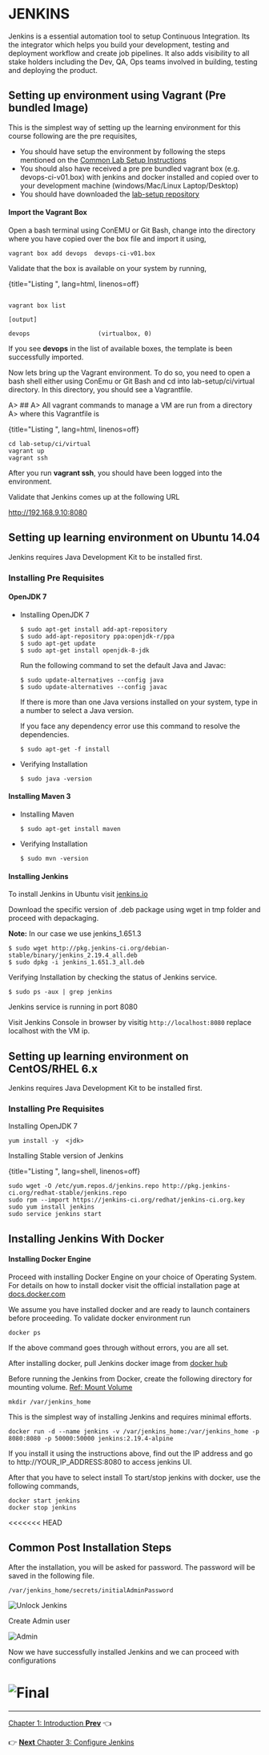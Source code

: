 # JENKINS

Jenkins is a essential automation tool to setup Continuous Integration. Its the integrator which helps you build your development,  testing and deployment  workflow and create job pipelines. It also adds visibility to all stake holders including the Dev, QA, Ops teams involved in building, testing and deploying the product.

## Setting up environment using  Vagrant (Pre bundled Image)

This is the simplest way of setting up the learning environment for this course following are the pre requisites,

  * You should have setup the environment by following the steps mentioned on the [Common Lab Setup Instructions](https://github.com/schoolofdevops/lab-setup/blob/master/common/common-lab-setup-instructions.md)  
  * You should also have received a pre pre bundled vagrant box (e.g. devops-ci-v01.box) with jenkins and docker installed and copied over to your development machine (windows/Mac/Linux Laptop/Desktop)  
  * You should have downloaded the [lab-setup repository]( https://github.com/schoolofdevops/lab-setup)  

#### Import the Vagrant Box

Open a bash terminal using ConEMU or Git Bash, change into the directory where you have copied over the box file and import it using,

``` vagrant box add devops  devops-ci-v01.box ```

Validate that the box is available on your system by running,

{title="Listing ", lang=html, linenos=off}
~~~~~~~

vagrant box list

[output]

devops                   (virtualbox, 0)

~~~~~~~

If you see **devops** in the list of available boxes, the template is been successfully imported.

Now lets bring up the Vagrant environment. To do so, you need to open a bash shell either using ConEmu or Git Bash and cd into lab-setup/ci/virtual directory. In this directory, you should see a Vagrantfile.

A> ##
A> All vagrant commands to manage a VM are run from a directory
A> where this Vagrantfile is


{title="Listing ", lang=html, linenos=off}
~~~~~~~
cd lab-setup/ci/virtual
vagrant up
vagrant ssh
~~~~~~~

After you run **vagrant ssh**, you should have been logged into the environment.

Validate that Jenkins comes up at the following URL

http://192.168.9.10:8080


## Setting up learning environment on Ubuntu 14.04

Jenkins requires Java Development Kit to be installed first.

### Installing Pre Requisites

#### OpenJDK 7

* Installing OpenJDK 7

  ```
  $ sudo apt-get install add-apt-repository
  $ sudo add-apt-repository ppa:openjdk-r/ppa
  $ sudo apt-get update
  $ sudo apt-get install openjdk-8-jdk
  ```

  Run the following command to set the default Java and Javac:

  ```
  $ sudo update-alternatives --config java
  $ sudo update-alternatives --config javac
  ```

  If there is more than one Java versions installed on your system, type in a number to select a Java version.

  If you face any dependency error use this command to resolve the dependencies.

  ```
  $ sudo apt-get -f install
  ```  
* Verifying Installation

  ```
  $ sudo java -version
  ```

#### Installing Maven 3

* Installing Maven

  ```
  $ sudo apt-get install maven
  ```

* Verifying Installation

  ```
  $ sudo mvn -version
  ```

#### Installing Jenkins

To install Jenkins in Ubuntu visit [jenkins.io](http://pkg.jenkins-ci.org/debian-stable/)

Download the specific version of .deb package using wget in tmp folder and proceed with depackaging.

**Note:** In our case we use jenkins_1.651.3

```
$ sudo wget http://pkg.jenkins-ci.org/debian-stable/binary/jenkins_2.19.4_all.deb
$ sudo dpkg -i jenkins_1.651.3_all.deb
```

Verifying Installation by checking the status of Jenkins service.

```
$ sudo ps -aux | grep jenkins
```

Jenkins service is running in port 8080

Visit Jenkins Console in browser by visitig `http://localhost:8080` replace localhost with the VM ip.

## Setting up learning environment on CentOS/RHEL 6.x

Jenkins requires Java Development Kit to be installed first.

### Installing Pre Requisites

Installing OpenJDK 7

```
yum install -y  <jdk>

```

Installing Stable version of Jenkins

{title="Listing ", lang=shell, linenos=off}
~~~~~~~
sudo wget -O /etc/yum.repos.d/jenkins.repo http://pkg.jenkins-ci.org/redhat-stable/jenkins.repo
sudo rpm --import https://jenkins-ci.org/redhat/jenkins-ci.org.key
sudo yum install jenkins
sudo service jenkins start
~~~~~~~

## Installing Jenkins With Docker

#### Installing Docker Engine

Proceed with installing Docker Engine on your choice of Operating System. For details on how to install docker visit the official installation page at  [docs.docker.com](https://docs.docker.com/engine/installation/)

We assume you have installed docker and are ready to launch containers before proceeding. To validate docker environment run  

``` docker ps ```

If the above command goes through without errors, you are all set.  

After installing docker, pull Jenkins docker image from [docker hub](https://hub.docker.com/_/jenkins/)

Before running the Jenkins from Docker, create the following directory for mounting volume. [Ref: Mount Volume](https://docs.docker.com/engine/tutorials/dockervolumes/)

```
mkdir /var/jenkins_home
```

This is the simplest way of installing Jenkins and requires minimal efforts.

```
docker run -d --name jenkins -v /var/jenkins_home:/var/jenkins_home -p 8080:8080 -p 50000:50000 jenkins:2.19.4-alpine

```

If you install it using the instructions above, find out the IP address and go to http://YOUR_IP_ADDRESS:8080 to access jenkins UI.

After that you have to select install
To start/stop jenkins with docker, use the following commands,

```
docker start jenkins
docker stop jenkins
```

<<<<<<< HEAD
## Common Post Installation Steps

After the installation, you will be asked for password. The password will be saved in the following file.

```
/var/jenkins_home/secrets/initialAdminPassword
```
![Unlock Jenkins](images/chap2/Unlock_Jenkins.png)

Create Admin user

![Admin](images/chap2/Create_Admin.png)

Now we have successfully installed Jenkins and we can proceed with configurations

![Final](images/chap2/Complete_Install.png)
=======
----
[Chapter 1: Introduction **Prev**](https://github.com/schoolofdevops/learn-jenkins/blob/master/manuscript/020_install_jenkins.md) :point_left:

:point_right: [**Next** Chapter 3: Configure Jenkins](https://github.com/schoolofdevops/learn-jenkins/blob/master/manuscript/030_configure_jenkins.md)
